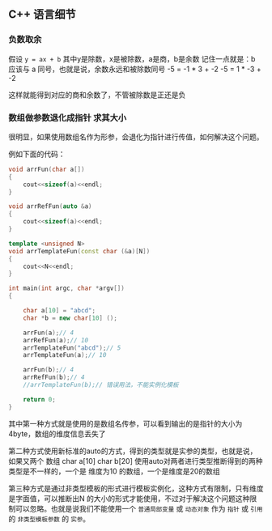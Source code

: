 ## C++ 语言细节

### 负数取余

假设 `y = ax + b` 其中y是除数，x是被除数，a是商，b是余数
记住一点就是：b 应该与 a 同号，也就是说，余数永远和被除数同号
    -5 = -1 * 3 + -2 
    -5 = 1 * -3 + -2

这样就能得到对应的商和余数了，不管被除数是正还是负

### 数组做参数退化成指针 求其大小
很明显，如果使用数组名作为形参，会退化为指针进行传值，如何解决这个问题。

例如下面的代码：
``` cpp
void arrFun(char a[])
{
    cout<<sizeof(a)<<endl;
}

void arrRefFun(auto &a)
{
    cout<<sizeof(a)<<endl;
}

template <unsigned N>
void arrTemplateFun(const char (&a)[N])
{
    cout<<N<<endl;
}

int main(int argc, char *argv[])
{

    char a[10] = "abcd";
    char *b = new char[10] ();

    arrFun(a);// 4
    arrRefFun(a);// 10
    arrTemplateFun("abcd");// 5
    arrTemplateFun(a);// 10

    arrFun(b);// 4
    arrRefFun(b);// 4
    //arrTemplateFun(b);// 错误用法，不能实例化模板

    return 0;
}
```

其中第一种方式就是使用的是数组名传参，可以看到输出的是指针的大小为4byte，数组的维度信息丢失了

第二种方式使用新标准的auto的方式，得到的类型就是实参的类型，也就是说，如果又两个 数组 char a[10] char b[20] 使用auto对两者进行类型推断得到的两种类型是不一样的，一个是 维度为10 的数组，一个是维度是20的数组

第三种方式是通过非类型模板的形式进行模板实例化，这种方式有限制，只有维度是字面值，可以推断出N 的大小的形式才能使用，不过对于解决这个问题这种限制可以忽略。也就是说我们不能使用一个 `普通局部变量` 或 `动态对象` 作为 `指针` 或 `引用`  的 `非类型模板参数` 的 `实参`。